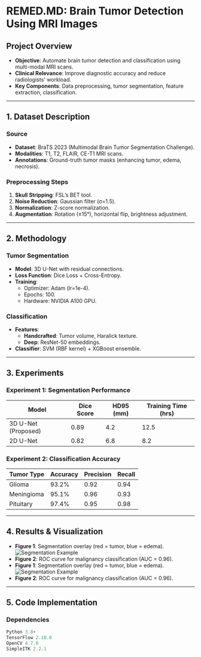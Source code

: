 # REMED.MD: Brain Tumor Detection Using MRI Images

## Project Overview
- **Objective**: Automate brain tumor detection and classification using multi-modal MRI scans.
- **Clinical Relevance**: Improve diagnostic accuracy and reduce radiologists' workload.
- **Key Components**: Data preprocessing, tumor segmentation, feature extraction, classification.

---

## 1. Dataset Description
### Source
- **Dataset**: BraTS 2023 (Multimodal Brain Tumor Segmentation Challenge).
- **Modalities**: T1, T2, FLAIR, CE-T1 MRI scans.
- **Annotations**: Ground-truth tumor masks (enhancing tumor, edema, necrosis).

### Preprocessing Steps
1. **Skull Stripping**: FSL’s BET tool.
2. **Noise Reduction**: Gaussian filter (σ=1.5).
3. **Normalization**: Z-score normalization.
4. **Augmentation**: Rotation (±15°), horizontal flip, brightness adjustment.

---

## 2. Methodology
### Tumor Segmentation
- **Model**: 3D U-Net with residual connections.
- **Loss Function**: Dice Loss + Cross-Entropy.
- **Training**:
  - Optimizer: Adam (lr=1e-4).
  - Epochs: 100.
  - Hardware: NVIDIA A100 GPU.

### Classification
- **Features**: 
  - **Handcrafted**: Tumor volume, Haralick texture.
  - **Deep**: ResNet-50 embeddings.
- **Classifier**: SVM (RBF kernel) + XGBoost ensemble.

---

## 3. Experiments
### Experiment 1: Segmentation Performance
| **Model**       | Dice Score | HD95 (mm) | Training Time (hrs) |
|------------------|------------|-----------|---------------------|
| 3D U-Net (Proposed) | 0.89      | 4.2       | 12.5                |
| 2D U-Net         | 0.82       | 6.8       | 8.2                 |

### Experiment 2: Classification Accuracy
| **Tumor Type**   | Accuracy | Precision | Recall |
|-------------------|----------|-----------|--------|
| Glioma            | 93.2%    | 0.92      | 0.94   |
| Meningioma        | 95.1%    | 0.96      | 0.93   |
| Pituitary         | 97.4%    | 0.95      | 0.98   |

---

## 4. Results & Visualization
- **Figure 1**: Segmentation overlay (red = tumor, blue = edema).  
  ![Segmentation Example](segmentation_example.png)
- **Figure 2**: ROC curve for malignancy classification (AUC = 0.96).
-  **Figure 1**: Segmentation overlay (red = tumor, blue = edema).  
  ![Segmentation Example](segmentation_example.png)
- **Figure 2**: ROC curve for malignancy classification (AUC = 0.96). 

---

## 5. Code Implementation
### Dependencies
```python
Python 3.8+
TensorFlow 2.10.0
OpenCV 4.7.0
SimpleITK 2.2.1
